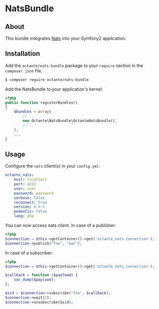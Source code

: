 # NatsBundle

## About ##

This bundle integrates [Nats](https://nats.io) into your Symfony2 application.

## Installation ##

Add the `octante/nats-bundle` package to your `require` section in the `composer.json` file.

``` bash
$ composer require octante/nats-bundle
```

Add the NatsBundle to your application's kernel:

``` php
<?php
public function registerBundles()
{
    $bundles = array(
        // ...
        new Octante\NatsBundle\OctanteNatsBundle(),
        // ...
    );
    ...
}
```

## Usage ##

Configure the `nats` client(s) in your `config.yml`:

``` yaml
octante_nats:
    host: localhost
    port: 4222
    user: user
    password: password
    verbose: false
    reconnect: true
    version: 0.0.5
    pedantic: false
    lang: php
```

You can now access nats client. In case of a publisher:

``` php
<?php
$connection = $this->getContainer()->get('octante_nats.connection');
$connection->publish("foo", "bar");
```

In case of a subscriber:
``` php
<?php
$connection = $this->getContainer()->get('octante_nats.connection');

$callback = function ($payload) {
    var_dump($payload);
};

$sid = $connection->subscribe("foo", $callback);
$connection->wait(2);
$connection->unsubscribe($sid);
```
